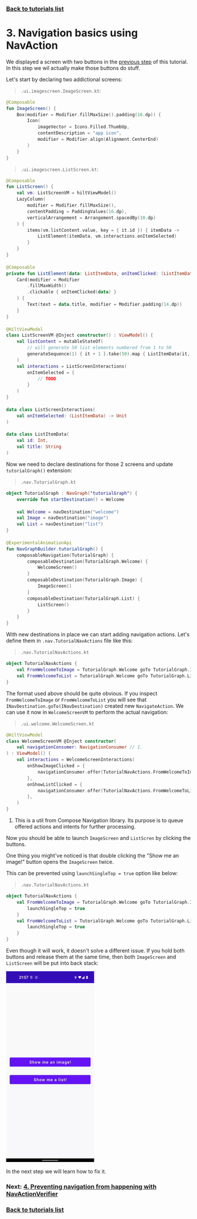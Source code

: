 ### [Back to tutorials list](README.md)

# 3. Navigation basics using NavAction

We displayed a screen with two buttons in the [previous step](02_first_graph.md) of this tutorial. In this step we wil actually make those buttons do stuff.

Let's start by declaring two addictional screens:

> `.ui.imagescreen.ImageScreen.kt`:
```kotlin
@Composable
fun ImageScreen() {
    Box(modifier = Modifier.fillMaxSize().padding(16.dp)) {
        Icon(
            imageVector = Icons.Filled.ThumbUp,
            contentDescription = "app icon",
            modifier = Modifier.align(Alignment.CenterEnd)
        )
    }
}
```

> `.ui.imagescreen.ListScreen.kt`:
```kotlin
@Composable
fun ListScreen() {
    val vm: ListScreenVM = hiltViewModel()
    LazyColumn(
        modifier = Modifier.fillMaxSize(),
        contentPadding = PaddingValues(16.dp),
        verticalArrangement = Arrangement.spacedBy(10.dp)
    ) {
        items(vm.listContent.value, key = { it.id }) { itemData ->
            ListElement(itemData, vm.interactions.onItemSelected)
        }
    }
}

@Composable
private fun ListElement(data: ListItemData, onItemClicked: (ListItemData) -> Unit) {
    Card(modifier = Modifier
        .fillMaxWidth()
        .clickable { onItemClicked(data) }
    ) {
        Text(text = data.title, modifier = Modifier.padding(14.dp))
    }
}

@HiltViewModel
class ListScreenVM @Inject constructor() : ViewModel() {
    val listContent = mutableStateOf(
        // will generate 50 list elements numbered from 1 to 50
        generateSequence(1) { it + 1 }.take(50).map { ListItemData(it, "List item #$it") }.toList()
    )
    val interactions = ListScreenInteractions(
        onItemSelected = {
            // TODO
        }
    )
}

data class ListScreenInteractions(
    val onItemSelected: (ListItemData) -> Unit
)

data class ListItemData(
    val id: Int,
    val title: String
)
```

Now we need to declare destinations for those 2 screens and update `tutorialGraph()` extension:

> `.nav.TutorialGraph.kt`
```kotlin
object TutorialGraph : NavGraph("tutorialGraph") {
    override fun startDestination() = Welcome

    val Welcome = navDestination("welcome")
    val Image = navDestination("image")
    val List = navDestination("list")
}

@ExperimentalAnimationApi
fun NavGraphBuilder.tutorialGraph() {
    composableNavigation(TutorialGraph) {
        composableDestination(TutorialGraph.Welcome) {
            WelcomeScreen()
        }
        composableDestination(TutorialGraph.Image) {
            ImageScreen()
        }
        composableDestination(TutorialGraph.List) {
            ListScreen()
        }
    }
}
```

With new destinations in place we can start adding navigation actions. Let's define them in `.nav.TutorialNavActions` file like this:

> `.nav.TutorialNavActions.kt`
```kotlin
object TutorialNavActions {
    val FromWelcomeToImage = TutorialGraph.Welcome goTo TutorialGraph.Image
    val FromWelcomeToList = TutorialGraph.Welcome goTo TutorialGraph.List
}
```

The format used above should be quite obvious. If you inspect `FromWelcomeToImage` or `FromWelcomeToList` you will see that `INavDestination.goTo(INavDestination)` created new `NavigateAction`. We can use it now in `WelcomeScreenVM` to perform the actual navigation:

> `.ui.welcome.WelcomeScreen.kt`
```kotlin
@HiltViewModel
class WelcomeScreenVM @Inject constructor(
    val navigationConsumer: NavigationConsumer // 1.
) : ViewModel() {
    val interactions = WelcomeScreenInteractions(
        onShowImageClicked = {
            navigationConsumer.offer(TutorialNavActions.FromWelcomeToImage)
        },
        onShowListClicked = {
            navigationConsumer.offer(TutorialNavActions.FromWelcomeToList)
        },
    )
}
```

1. This is a util from Compose Navigation library. Its purpose is to queue offered actions and intents for further processing.

Now you should be able to launch `ImageScreen` and `ListScren` by clicking the buttons.

One thing you might've noticed is that double clicking the "Show me an image!" button opens the `ImageScreen` twice. 

This can be prevented using `launchSingleTop = true` option like below:

> `.nav.TutorialNavActions.kt`
```kotlin
object TutorialNavActions {
    val FromWelcomeToImage = TutorialGraph.Welcome goTo TutorialGraph.Image navigate {
        launchSingleTop = true
    }
    val FromWelcomeToList = TutorialGraph.Welcome goTo TutorialGraph.List navigate {
        launchSingleTop = true
    }
}
```

Even though it will work, it doesn't solve a different issue. If you hold both buttons and release them at the same time, then both `ImageScreen` and `ListScreen` will be put into back stack:

![Broken back stack](assets/03_broken_back_stack.gif)

In the next step we will learn how to fix it.

### Next: [4. Preventing navigation from happening with NavActionVerifier](04_nav_verifier.md)

### [Back to tutorials list](README.md)
